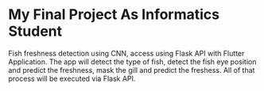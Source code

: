 # My Final Project As Informatics Student
Fish freshness detection using CNN, access using Flask API with Flutter Application.
The app will detect the type of fish, detect the fish eye position and predict the freshness, mask the gill and predict the freshess.
All of that process will be executed via Flask API.
